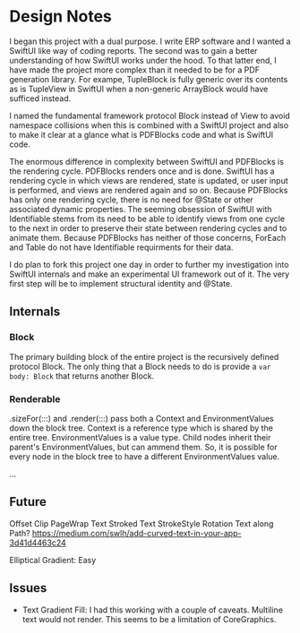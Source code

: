 #  Design Notes

I began this project with a dual purpose. I write ERP software and I wanted a SwiftUI like way of coding reports. The
second was to gain a better understanding of how SwiftUI works under the hood. To that latter end, I have made the
project more complex than it needed to be for a PDF generation library. For exampe, TupleBlock is fully generic over its
contents as is TupleView in SwiftUI when a non-generic ArrayBlock would have sufficed instead.


I named the fundamental framework protocol Block instead of View to avoid namespace collisions when this is combined
with a SwiftUI project and also to make it clear at a glance what is PDFBlocks code and what is SwiftUI code.


The enormous difference in complexity between SwiftUI and PDFBlocks is the rendering cycle. PDFBlocks renders once and
is done. SwiftUI has a rendering cycle in which views are rendered, state is updated, or user input is performed, and
views are rendered again and so on. Because PDFBlocks has only one rendering cycle, there is no need for @State or other
associated dynamic properties. The seeming obsession of SwiftUI with Identifiable stems from its need to be able to
identify views from one cycle to the next in order to preserve their state between rendering cycles and to animate them.
Because PDFBlocks has neither of those concerns, ForEach and Table do not have Identifiable requirments for their data.


I do plan to fork this project one day in order to further my investigation into SwiftUI internals and make an
experimental UI framework out of it. The very first step will be to implement structural identity and @State.

## Internals

### Block
The primary building block of the entire project is the recursively defined protocol Block. The only thing that a
Block needs to do is provide a `var body: Block` that returns another Block. 

### Renderable

.sizeFor(:::) and .render(:::) pass both a Context and EnvironmentValues down the block tree. Context is a reference
type which is shared by the entire tree. EnvironmentValues is a value type. Child nodes inherit their parent's
EnvironmentValues, but can ammend them. So, it is possible for every node in the block tree to have a different
EnvironmentValues value.

...
 
 
 
 ## Future
 
 Offset
 Clip
 PageWrap Text
 Stroked Text
 StrokeStyle
 Rotation
 Text along Path?
 https://medium.com/swlh/add-curved-text-in-your-app-3d41d4463c24



Elliptical Gradient: Easy 
 

## Issues

* Text Gradient Fill: I had this working with a couple of caveats.  Multiline text would not render. This seems to be a
limitation of CoreGraphics.

